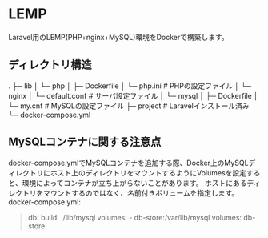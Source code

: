 # LEMP
Laravel用のLEMP(PHP+nginx+MySQL)環境をDockerで構築します。
## ディレクトリ構造
.
├─ lib
│ └─ php
│   ├─ Dockerfile
│   └─ php.ini # PHPの設定ファイル
│ └─ nginx
│   └─ default.conf # サーバ設定ファイル
│ └─ mysql
│   ├─ Dockerfile
│   └─ my.cnf # MySQLの設定ファイル
├─ project # Laravelインストール済み
└─ docker-compose.yml

## MySQLコンテナに関する注意点
docker-compose.ymlでMySQLコンテナを追加する際、Docker上のMySQLディレクトリにホスト上のディレクトリをマウントするようにVolumesを設定すると、環境によってコンテナが立ち上がらないことがあります。
ホストにあるディレクトリをマウントするのではなく、名前付きボリュームを指定します。
docker-compose.yml:
>  db:
>    build: ./lib/mysql
>    volumes:
>      - db-store:/var/lib/mysql
>volumes:
>  db-store:
